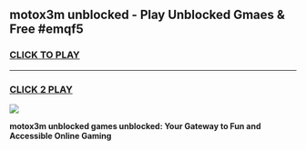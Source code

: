 
## motox3m unblocked - Play Unblocked Gmaes & Free #emqf5
<h3>
<a href="https://news.freeplayer.one?title=motox3m_unblocked&ref=24F">CLICK TO PLAY</a></h3>
<hr>

<h3>
<a href="https://news.freeplayer.one?title=motox3m_unblocked&ref=24F">CLICK 2 PLAY</a>
  
</h3>

<a href="https://news.freeplayer.one?title=motox3m_unblocked&ref=24F/"><img src="https://clearcache.store/games.png"></a>


**motox3m unblocked games unblocked: Your Gateway to Fun and Accessible Online Gaming**
